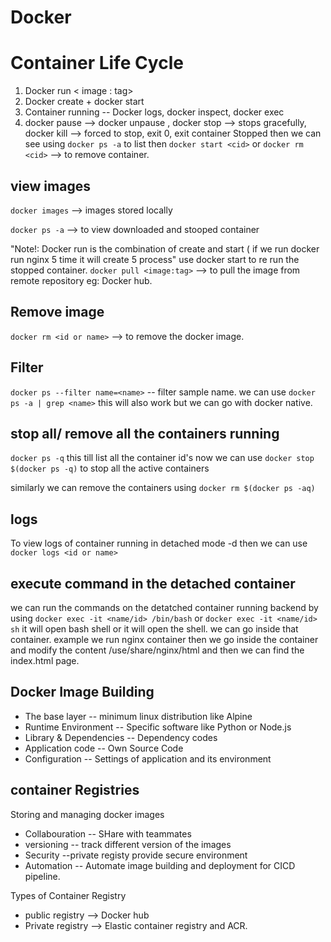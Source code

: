 # Docker 

# Container Life Cycle

1) Docker run < image : tag>
2) Docker create + docker start
3) Container running -- Docker logs, docker inspect, docker exec
4) docker pause <cid> --> docker unpause <cid> , docker stop <cid> --> stops gracefully, docker kill <cid> --> forced to stop, exit 0, exit <non zero>
container Stopped then we can see using `docker ps -a` to list
then `docker start <cid>`
or `docker rm <cid>` --> to remove container.


## view images
`docker images` --> images stored locally

`docker ps -a` --> to view downloaded and stooped container

"Note!: Docker run is the combination of create and start ( if we run docker run nginx 5 time it will create 5 process"
use docker start to re run the stopped container.
`docker pull <image:tag>` --> to pull the image from remote repository eg: Docker hub.

## Remove image
`docker rm <id or name>` --> to remove the docker image.

## Filter
`docker ps --filter name=<name>` -- filter sample name.
we can use `docker ps -a | grep <name>` this will also work but we can go with docker native.

## stop all/ remove all the containers running
`docker ps -q` this till list all the container id's
now we can use `docker stop $(docker ps -q)` to stop all the active containers

similarly we can remove the containers using
`docker rm $(docker ps -aq)`

## logs
To view logs of container running in detached mode -d then we can  use `docker logs <id or name>`

## execute command in the detached container
we can run the commands on the detatched container running backend by using
`docker exec -it <name/id> /bin/bash` or `docker exec -it <name/id> sh` it will open bash shell or it will open the shell.
we can go inside that container.
example we run nginx container then we go inside the container and modify the content /use/share/nginx/html and then we can find the index.html page.

## Docker Image Building
- The base layer -- minimum linux distribution like Alpine
- Runtime Environment -- Specific software like Python or Node.js
- Library & Dependencies -- Dependency codes
- Application code -- Own Source Code
- Configuration -- Settings of application and its environment

## container Registries
Storing and managing docker images
- Collabouration -- SHare with teammates
- versioning -- track different version of the images
- Security --private registy provide secure environment
- Automation -- Automate image building and deployment for CICD pipeline.

Types of Container Registry
- public registry --> Docker hub
- Private registry --> Elastic container registry and ACR.
